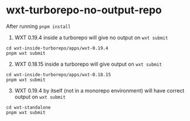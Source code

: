 # wxt-turborepo-no-output-repo

After running `pnpm install`
1. WXT 0.19.4 inside a turborepo will give no output on `wxt submit`
```
cd wxt-inside-turborepo/apps/wxt-0.19.4
pnpm wxt submit
```

2. WXT 0.18.15 inside a turborepo will give output on `wxt submit`
```
cd wxt-inside-turborepo/apps/wxt-0.18.15
pnpm wxt submit
```

3. WXT 0.19.4 by itself (not in a monorepo environment) will have correct output on `wxt submit`
```
cd wxt-standalone
pnpm wxt submit
```
